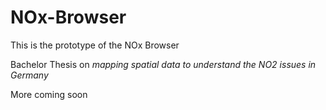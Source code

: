 # NOx-Browser
This is the prototype of the NOx Browser

Bachelor Thesis on *mapping spatial data to understand the NO2 issues in Germany*

More coming soon
